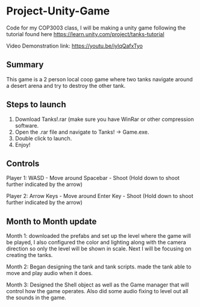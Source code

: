 # Project-Unity-Game

Code for my COP3003 class, I will be making a unity game following the tutorial found here https://learn.unity.com/project/tanks-tutorial

Video Demonstration link:
https://youtu.be/iylqQafxTyo

## Summary
This game is a 2 person local coop game where two tanks navigate around a desert arena and try to destroy the other tank. 

## Steps to launch

1. Download Tanks!.rar (make sure you have WinRar or other compression software.
2. Open the .rar file and navigate to Tanks! -> Game.exe.
3. Double click to launch.
4. Enjoy!


## Controls
Player 1:
WASD - Move around 
Spacebar - Shoot (Hold down to shoot further indicated by the arrow)

Player 2:
Arrow Keys - Move around
Enter Key -  Shoot (Hold down to shoot further indicated by the arrow)

## Month to Month update
Month 1: downloaded the prefabs and set up the level where the game will be played, I also configured the color and lighting along with the camera direction so only the level will be shown in scale. Next I will be focusing on creating the tanks.

Month 2: Began designing the tank and tank scripts. made the tank able to move and play audio when it does. 

Month 3: Designed the Shell object as well as the Game manager that will control how the game operates. Also did some audio fixing to level out all the sounds in the game. 


